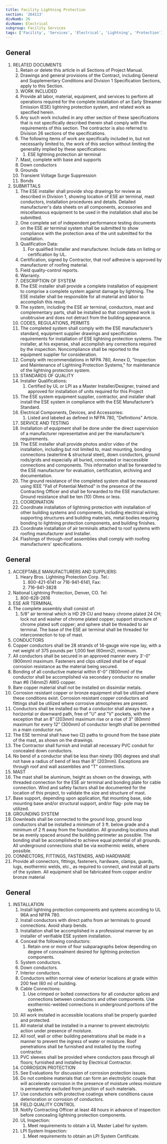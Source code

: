 ```yaml
---
title: Facility Lightning Protection
section: '264113'
divNumb: 26
divName: Electrical
subgroup: Facility Services
tags: ['Facility', 'Services', 'Electrical', 'Lightning', 'Protection']
---
```


## General

1. RELATED DOCUMENTS
   1. Retain or delete this article in all Sections of Project Manual.
   1. Drawings and general provisions of the Contract, including General and Supplementary Conditions and Division 1 Specification Sections, apply to this Section.
   1. WORK INCLUDED
   1. Provide all labor, material, equipment, and services to perform all operations required for the complete installation of an Early Streamer Emission (ESE) lightning protection system, and related work as specified herein.
   1. Any such work included in any other section of these specifications that is not specifically described therein shall comply with the requirements of this section. The contractor is also referred to Division 26 sections of the specifications.
   1. The following items of work are specifically included in, but not necessarily limited to, the work of this section without limiting the generality implied by these specifications:
      1. ESE lightning protection air terminal
   1. Mast, complete with base and supports
   1. Down conductors
   1. Grounds
   1. Transient Voltage Surge Suppression
   1. Bonds
1. SUBMITTALS
   1. The ESE installer shall provide shop drawings for review as described in Division 1, showing location of ESE air terminal, mast conductors, installation procedures and details. Detailed manufacturer's data sheets on all components, accessories and miscellaneous equipment to be used in the installation shall also be submitted.
   1. One complete set of independent performance testing documents on the ESE air terminal system shall be submitted to show compliance with the protection area of the unit submitted for the installation.
   1. Qualification Data:
      1. For qualified Installer and manufacturer. Include data on listing or certification by UL.
   1. Certification, signed by Contractor, that roof adhesive is approved by manufacturer of roofing material.
   1. Field quality-control reports.
   1. Warranty.
   1. DESCRIPTION OF SYSTEM 
   1. The ESE installer shall provide a complete installation of equipment to comprise a complete system against damage by lightning. The ESE installer shall be responsible for all material and labor to accomplish this result. 
   1. The system, including the ESE air terminal, conductors, mast and complementary parts, shall be installed so that completed work is unobtrusive and does not detract from the building appearance.
   1. CODES, REGULATIONS, PERMITS 
   1. The completed system shall comply with the ESE manufacturer’s standard, equipment supplier drawings and specification requirements for installation of ESE lightning protection systems. The installer, at his expense, shall accomplish any corrections required by the inspection. Noncompliance shall be reported to the equipment supplier for consideration.
   1. Comply with recommendations in NFPA 780, Annex D, "Inspection and Maintenance of Lightning Protection Systems," for maintenance of the lightning protection system.
   1. STANDARDS OF QUALITY 
   1. Installer Qualifications:
      1. Certified by UL or LPI as a Master Installer/Designer, trained and approved for installation of units required for this Project
   1. The ESE system equipment supplier, contractor, and installer shall install the ESE system in compliance with the ESE Manufacturer’s Standard. 
   1. Electrical Components, Devices, and Accessories:
      1. Listed and labeled as defined in NFPA 780, "Definitions" Article.
   1. SERVICE AND TESTING 
   1. Installation of equipment shall be done under the direct supervision of a manufacturer representative and per the manufacturer’s requirements.
   1. The ESE installer shall provide photos and/or video of the installation, including but not limited to, mast mounting, bonding connections (waterline & structural steel), down conductors, ground rods/grids and especially all buried, concealed or inaccessible connections and components. This information shall be forwarded to the ESE manufacturer for evaluation, certification, archiving and documentation.
   1. The ground resistance of the completed system shall be measured using IEEE "Fall of Potential Method" in the presence of the Contracting Officer and shall be forwarded to the ESE manufacturer. Ground resistance shall be ten (10) Ohms or less. 
   1. COORDINATION
   1. Coordinate installation of lightning protection with installation of other building systems and components, including electrical wiring, supporting structures and building materials, metal bodies requiring bonding to lightning protection components, and building finishes.
   1. Coordinate installation of air terminals attached to roof systems with roofing manufacturer and Installer.
   1. Flashings of through-roof assemblies shall comply with roofing manufacturers' specifications.

## General

   1. ACCEPTABLE MANUFACTURERS AND SUPPLIERS:
      1. Heary Bros. Lightning Protection Corp. Tel.:
         1. 800-421-6141 or 716-941-6141, Fax:
         1. 716-941-3828
   1. National Lightning Protection, Denver, CO. Tel:
      1. 800-628-2816
   1. ESE AIR TERMINAL
   1. The complete assembly shall consist of:
      1. 5/8” air terminal which is HD 29 CU and heavy chrome plated 24 CH; lock nut and washer of chrome plated copper; support structure of chrome plated soft copper; and sphere shall be threaded to air terminal. The base of the ESE air terminal shall be threaded for interconnection to top of mast.
   1. CONDUCTORS
   1. Copper conductors shall be 28 strands of 14-gauge wire rope lay, with a net weight of 375 pounds per 1,000 feet (60mm2), minimum.
   1. All conductors shall be secured in an approved manner every 3'-0" (900mm) maximum. Fasteners and clips utilized shall be of equal corrosion resistance as the material being secured. 
   1. Bonding of all conductive material within 6’-0” (1800mm) of the conductor shall be accomplished via secondary conductor no smaller than #6 (14mm2) AWG copper. 
   1. Bare copper material shall not be installed on dissimilar metals.
   1. Corrosion resistant copper or bronze equipment shall be utilized where these conditions exist. Corrosion resistant copper conductors and fittings shall be utilized where corrosive atmospheres are present. 
   1. Conductors shall be installed so that a conductor shall always have a horizontal or downward path, free of "U" and "V” pockets, with the exception that an 8” (203mm) maximum rise or a rise of 3” (80mm) maximum for every 12” (300mm) of conductor length shall be permitted in a main conductor run. 
   1. The ESE terminal shall have two (2) paths to ground from the base plate of the mast, as shown on the drawings.
   1. The Contractor shall furnish and install all necessary PVC conduit for concealed down conductors.
   1. No bend of a conductor shall be less than ninety (90) degrees and shall not have a radius of bend of less than 8” (203mm). Exceptions are through roof and wall assemblies and "T" connections. 
   1. MAST
   1. The mast shall be aluminum, height as shown on the drawings, with threaded connection for the ESE air terminal and bonding plate for cable connection. Wind and safety factors shall be documented for the location of this project, to validate the size and structure of mast. 
   1. Base support, depending upon application, flat mounting base, side mounting base and/or structural support, and/or flag- pole may be utilized. 
   1. GROUNDING SYSTEM
   1. Downleads shall be connected to the ground loop, ground loop conductors shall be installed a minimum of 3 ft. below grade and a minimum of 2 ft away from the foundation. All grounding locations shall be as evenly spaced around the building perimeter as possible. The bonding shall be accomplished to achieve equal potential of all grounds. All underground connections shall be via exothermic welds, where possible.
   1. CONNECTORS, FITTINGS, FASTENERS, AND HARDWARE 
   1. Provide all connectors, fittings, fasteners, hardware, clamps, guards, lugs, exothermic welds, etc., as required to connect, and install all parts of the system. All equipment shall be fabricated from copper and/or bronze material

## General

1. INSTALLATION
   1. Install lightning protection components and systems according to UL 96A and NFPA 780.
   1. Install conductors with direct paths from air terminals to ground connections. Avoid sharp bends.
   1. Installation shall be accomplished in a professional manner by an installer of verifiable ESE system installation. 
   1. Conceal the following conductors:
      1. Retain one or more of four subparagraphs below depending on degree of concealment desired for lightning protection components. 
   1. System conductors.
   1. Down conductors.
   1. Interior conductors.
   1. Conductors within normal view of exterior locations at grade within 200 feet (60 m) of building.
   1. Cable Connections:
      1. Use crimped or bolted connections for all conductor splices and connections between conductors and other components. Use exothermic-welded connections in underground portions of the system.
   1. All work installed in accessible locations shall be properly guarded and protected. 
   1. All material shall be installed in a manner to prevent electrolytic action under presence of moisture. 
   1. All roof, wall or other building penetrations shall be made in a manner to prevent the ingress of water or moisture. Roof penetrations shall be furnished and installed by the roofing contractor. 
   1. PVC sleeves shall be provided where conductors pass through all floors; furnished and installed by Electrical Contractor. 
   1. CORROSION PROTECTION
   1. See Evaluations for discussion of corrosion protection issues.
   1. Do not combine materials that can form an electrolytic couple that will accelerate corrosion in the presence of moisture unless moisture is permanently excluded from junction of such materials.
   1. Use conductors with protective coatings where conditions cause deterioration or corrosion of conductors.
   1. FIELD QUALITY CONTROL
   1. Notify Contracting Officer at least 48 hours in advance of inspection before concealing lightning protection components.
   1. UL Inspection:
      1. Meet requirements to obtain a UL Master Label for system.
   1. LPI System Inspection:
      1. Meet requirements to obtain an LPI System Certificate.

